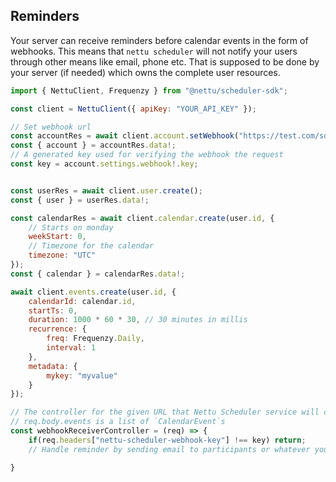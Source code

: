 ## Reminders

Your server can receive reminders before calendar events in the form of webhooks.
This means that `nettu scheduler` will not notify your users through other means like email,
phone etc. That is supposed to be done by your server (if needed) which owns the complete user resources.

```js
import { NettuClient, Frequenzy } from "@nettu/scheduler-sdk";

const client = NettuClient({ apiKey: "YOUR_API_KEY" });

// Set webhook url
const accountRes = await client.account.setWebhook("https://test.com/some_path");
const { account } = accountRes.data!;
// A generated key used for verifying the webhook the request
const key = account.settings.webhook!.key;


const userRes = await client.user.create();
const { user } = userRes.data!;

const calendarRes = await client.calendar.create(user.id, {
    // Starts on monday
    weekStart: 0,
    // Timezone for the calendar
    timezone: "UTC"
});
const { calendar } = calendarRes.data!;

await client.events.create(user.id, {
    calendarId: calendar.id,
    startTs: 0,
    duration: 1000 * 60 * 30, // 30 minutes in millis
    recurrence: {
        freq: Frequenzy.Daily,
        interval: 1
    },
    metadata: {
        mykey: "myvalue"
    }
});

// The controller for the given URL that Nettu Scheduler service will call
// req.body.events is a list of `CalendarEvent`s
const webhookReceiverController = (req) => {
    if(req.headers["nettu-scheduler-webhook-key"] !== key) return;
    // Handle reminder by sending email to participants or whatever your app needs to do

}

```